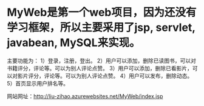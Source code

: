
# MyWeb是第一个web项目，因为还没有学习框架，所以主要采用了jsp, servlet, javabean, MySQL来实现。
主要功能为：
1）登录，注册，登出。
2）用户可以添加，删除已读图书，可以对书籍评分，评论等。可以为别人评论点赞。
3）用户可以添加，删除已看影片，可以对影片评分，评论等。可以为别人评论点赞。
4）用户可以发布，删除动态。
5）首页显示用户排名等。

网站网址：http://liu-zihao.azurewebsites.net/MyWeb/index.jsp

